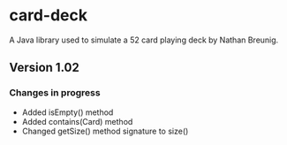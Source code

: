 # card-deck
A Java library used to simulate a 52 card playing deck by Nathan Breunig.
## Version 1.02
### Changes in progress
  - Added isEmpty() method
  - Added contains(Card) method
  - Changed getSize() method signature to size()
